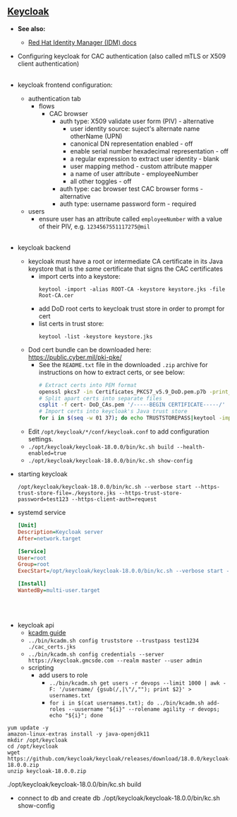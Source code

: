 ## [Keycloak]("https://www.keycloak.org/documentation")

- **See also:**
  - [Red Hat Identity Manager (IDM) docs]("https://access.redhat.com/products/identity-management")

- Configuring keycloak for CAC authentication (also called mTLS or X509 client authentication)
<br><br>
- keycloak frontend configuration:
  - authentication tab
    - flows
      - CAC browser
        - auth type: X509 validate user form (PIV) - alternative
          - user identity source: suject's alternate name otherName (UPN)
          - canonical DN representation enabled - off
          - enable serial number hexadecimal representation - off
          - a regular expression to extract user identity - blank
          - user mapping method - custom attribute mapper
          - a name of user attribute - employeeNumber
          - all other toggles - off
        - auth type: cac browser test CAC browser forms - alternative
        - auth type: username password form - required
  - users
    - ensure user has an attribute called `employeeNumber` with a value of their PIV, e.g. `1234567551117275@mil`
<br><br>
- keycloak backend
  - keycloak must have a root or intermediate CA certificate in its Java keystore that is the *same* certificate that signs the CAC certificates
     - import certs into a keystore:
       ```
       keytool -import -alias ROOT-CA -keystore keystore.jks -file Root-CA.cer
       ```
     - add DoD root certs to keycloak trust store in order to prompt for cert
     - list certs in trust store:
       ```
       keytool -list -keystore keystore.jks
       ```
  - Dod cert bundle can be downloaded here: https://public.cyber.mil/pki-pke/
    - See the `README.txt` file in the downloaded `.zip` archive for instructions on how to extract certs, or see below:
      ```bash
      # Extract certs into PEM format
      openssl pkcs7 -in Certificates_PKCS7_v5.9_DoD.pem.p7b -print_certs -out DoD_CAs.pem
      # Split apart certs into separate files
      csplit -f cert- DoD_CAs.pem '/-----BEGIN CERTIFICATE-----/' '{*}'
      # Import certs into keycloak's Java trust store
      for i in $(seq -w 01 37); do echo TRUSTSTOREPASS|keytool -import -alias "cert-${i}" -keystore certs.jks -file "cert-${i}" -noprompt; done
      ```
  - Edit `/opt/keycloak/*/conf/keycloak.conf` to add configuration settings.
  - `./opt/keycloak/keycloak-18.0.0/bin/kc.sh build --health-enabled=true`
  - `./opt/keycloak/keycloak-18.0.0/bin/kc.sh show-config`
- starting keycloak
  ```
  /opt/keycloak/keycloak-18.0.0/bin/kc.sh --verbose start --https-trust-store-file=./keystore.jks --https-trust-store-password=test123 --https-client-auth=request
  ```
- systemd service
  ```ini
  [Unit]
  Description=Keycloak server
  After=network.target

  [Service]
  User=root
  Group=root
  ExecStart=/opt/keycloak/keycloak-18.0.0/bin/kc.sh --verbose start --https-trust-store-file=/opt/keycloak/keycloak-18.0.0/certs/cac_certs.jks --https-trust-store-password=SuperSecretPassword --https-client-auth=request --https-port=443

  [Install]
  WantedBy=multi-user.target
  ```
<br><br>
- keycloak api
  - [kcadm guide](https://github.com/keycloak/keycloak-documentation/blob/main/server_admin/topics/admin-cli.adoc)
  -  `../bin/kcadm.sh config truststore --trustpass test1234 ./cac_certs.jks`
  -  `../bin/kcadm.sh config credentials --server https://keycloak.gmcsde.com --realm master --user admin`
  - scripting
    - add users to role
      - `../bin/kcadm.sh get users -r devops --limit 1000 | awk -F: '/username/ {gsub(/,|\"/,""); print $2}' > usernames.txt`
      - `for i in $(cat usernames.txt); do ../bin/kcadm.sh add-roles --uusername "${i}" --rolename agility -r devops; echo "${i}"; done`

```
yum update -y
amazon-linux-extras install -y java-openjdk11
mkdir /opt/keycloak
cd /opt/keycloak
wget https://github.com/keycloak/keycloak/releases/download/18.0.0/keycloak-18.0.0.zip
unzip keycloak-18.0.0.zip
```

./opt/keycloak/keycloak-18.0.0/bin/kc.sh build
- connect to db and create db
./opt/keycloak/keycloak-18.0.0/bin/kc.sh show-config
